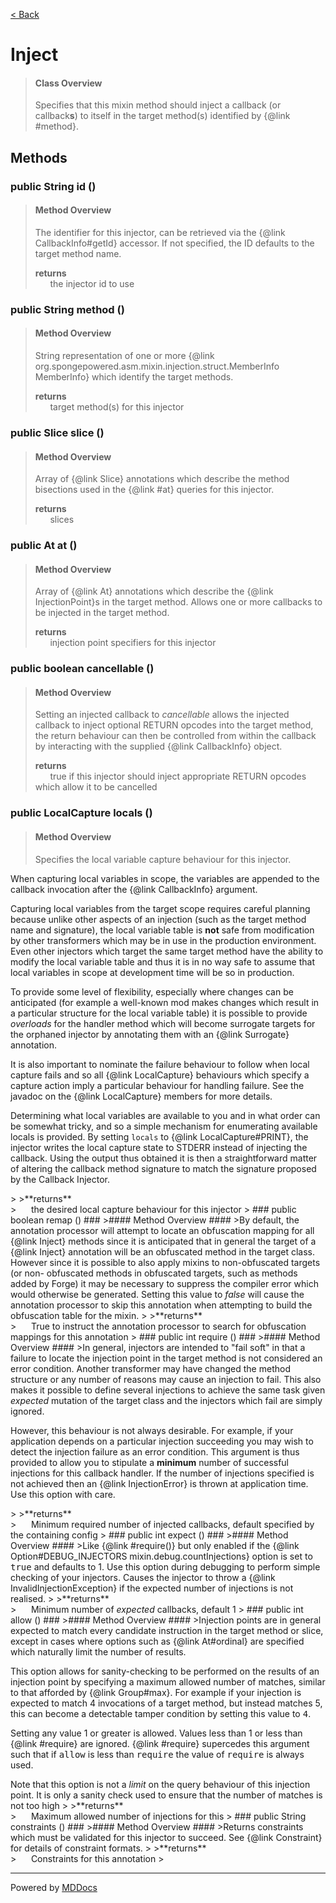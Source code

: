[< Back](../README.md)
# Inject #
>#### Class Overview ####
>Specifies that this mixin method should inject a callback (or
 callback<b>s</b>) to itself in the target method(s) identified by
 {@link #method}.
## Methods ##
### public String id () ###
>#### Method Overview ####
>The identifier for this injector, can be retrieved via the
 {@link CallbackInfo#getId} accessor. If not specified, the ID defaults to
 the target method name.
>
>**returns**<br />
>&nbsp;&nbsp;&nbsp;&nbsp;&nbsp;&nbsp;the injector id to use
>
### public String method () ###
>#### Method Overview ####
>String representation of one or more
 {@link org.spongepowered.asm.mixin.injection.struct.MemberInfo 
 MemberInfo} which identify the target methods.
>
>**returns**<br />
>&nbsp;&nbsp;&nbsp;&nbsp;&nbsp;&nbsp;target method(s) for this injector
>
### public Slice slice () ###
>#### Method Overview ####
>Array of {@link Slice} annotations which describe the method bisections
 used in the {@link #at} queries for this injector.
>
>**returns**<br />
>&nbsp;&nbsp;&nbsp;&nbsp;&nbsp;&nbsp;slices
>
### public At at () ###
>#### Method Overview ####
>Array of {@link At} annotations which describe the
 {@link InjectionPoint}s in the target method. Allows one or more
 callbacks to be injected in the target method.
>
>**returns**<br />
>&nbsp;&nbsp;&nbsp;&nbsp;&nbsp;&nbsp;injection point specifiers for this injector
>
### public boolean cancellable () ###
>#### Method Overview ####
>Setting an injected callback to <em>cancellable</em> allows the injected
 callback to inject optional RETURN opcodes into the target method, the
 return behaviour can then be controlled from within the callback by
 interacting with the supplied {@link CallbackInfo} object.
>
>**returns**<br />
>&nbsp;&nbsp;&nbsp;&nbsp;&nbsp;&nbsp;true if this injector should inject appropriate RETURN opcodes
      which allow it to be cancelled
>
### public LocalCapture locals () ###
>#### Method Overview ####
>Specifies the local variable capture behaviour for this injector.
 
 <p>When capturing local variables in scope, the variables are appended to
 the callback invocation after the {@link CallbackInfo} argument.</p>
 
 <p>Capturing local variables from the target scope requires careful
 planning because unlike other aspects of an injection (such as the target
 method name and signature), the local variable table is <b>not</b> safe
 from modification by other transformers which may be in use in the
 production environment. Even other injectors which target the same target
 method have the ability to modify the local variable table and thus it is
 in no way safe to assume that local variables in scope at development
 time will be so in production.</p>
 
 <p>To provide some level of flexibility, especially where changes can be
 anticipated (for example a well-known mod makes changes which result in a
 particular structure for the local variable table) it is possible to
 provide <em>overloads</em> for the handler method which will become
 surrogate targets for the orphaned injector by annotating them with an
 {@link Surrogate} annotation.</p>
 
 <p>It is also important to nominate the failure behaviour to follow when
 local capture fails and so all {@link LocalCapture} behaviours which
 specify a capture action imply a particular behaviour for handling
 failure. See the javadoc on the {@link LocalCapture} members for more
 details.</p>
 
 <p>Determining what local variables are available to you and in what
 order can be somewhat tricky, and so a simple mechanism for enumerating
 available locals is provided. By setting <code>locals</code> to
 {@link LocalCapture#PRINT}, the injector writes the local capture state
 to STDERR instead of injecting the callback. Using the output thus
 obtained it is then a straightforward matter of altering the callback
 method signature to match the signature proposed by the Callback
 Injector.</p>
>
>**returns**<br />
>&nbsp;&nbsp;&nbsp;&nbsp;&nbsp;&nbsp;the desired local capture behaviour for this injector
>
### public boolean remap () ###
>#### Method Overview ####
>By default, the annotation processor will attempt to locate an
 obfuscation mapping for all {@link Inject} methods since it is
 anticipated that in general the target of a {@link Inject} annotation
 will be an obfuscated method in the target class. However since it is
 possible to also apply mixins to non-obfuscated targets (or non-
 obfuscated methods in obfuscated targets, such as methods added by Forge)
 it may be necessary to suppress the compiler error which would otherwise
 be generated. Setting this value to <em>false</em> will cause the
 annotation processor to skip this annotation when attempting to build the
 obfuscation table for the mixin.
>
>**returns**<br />
>&nbsp;&nbsp;&nbsp;&nbsp;&nbsp;&nbsp;True to instruct the annotation processor to search for
      obfuscation mappings for this annotation
>
### public int require () ###
>#### Method Overview ####
>In general, injectors are intended to "fail soft" in that a failure to
 locate the injection point in the target method is not considered an
 error condition. Another transformer may have changed the method
 structure or any number of reasons may cause an injection to fail. This
 also makes it possible to define several injections to achieve the same
 task given <em>expected</em> mutation of the target class and the
 injectors which fail are simply ignored.
 
 <p>However, this behaviour is not always desirable. For example, if your
 application depends on a particular injection succeeding you may wish to
 detect the injection failure as an error condition. This argument is thus
 provided to allow you to stipulate a <b>minimum</b> number of successful
 injections for this callback handler. If the number of injections
 specified is not achieved then an {@link InjectionError} is thrown at
 application time. Use this option with care.</p>
>
>**returns**<br />
>&nbsp;&nbsp;&nbsp;&nbsp;&nbsp;&nbsp;Minimum required number of injected callbacks, default specified
      by the containing config
>
### public int expect () ###
>#### Method Overview ####
>Like {@link #require()} but only enabled if the
 {@link Option#DEBUG_INJECTORS mixin.debug.countInjections} option is set
 to <tt>true</tt> and defaults to 1. Use this option during debugging to
 perform simple checking of your injectors. Causes the injector to throw
 a {@link InvalidInjectionException} if the expected number of injections
 is not realised.
>
>**returns**<br />
>&nbsp;&nbsp;&nbsp;&nbsp;&nbsp;&nbsp;Minimum number of <em>expected</em> callbacks, default 1
>
### public int allow () ###
>#### Method Overview ####
>Injection points are in general expected to match every candidate
 instruction in the target method or slice, except in cases where options
 such as {@link At#ordinal} are specified which naturally limit the number
 of results.
 
 <p>This option allows for sanity-checking to be performed on the results
 of an injection point by specifying a maximum allowed number of matches,
 similar to that afforded by {@link Group#max}. For example if your
 injection is expected to match 4 invocations of a target method, but
 instead matches 5, this can become a detectable tamper condition by
 setting this value to <tt>4</tt>.
 
 <p>Setting any value 1 or greater is allowed. Values less than 1 or less
 than {@link #require} are ignored. {@link #require} supercedes this
 argument such that if <tt>allow</tt> is less than <tt>require</tt> the
 value of <tt>require</tt> is always used.</p>
 
 <p>Note that this option is not a <i>limit</i> on the query behaviour of
 this injection point. It is only a sanity check used to ensure that the
 number of matches is not too high
>
>**returns**<br />
>&nbsp;&nbsp;&nbsp;&nbsp;&nbsp;&nbsp;Maximum allowed number of injections for this
>
### public String constraints () ###
>#### Method Overview ####
>Returns constraints which must be validated for this injector to
 succeed. See {@link Constraint} for details of constraint formats.
>
>**returns**<br />
>&nbsp;&nbsp;&nbsp;&nbsp;&nbsp;&nbsp;Constraints for this annotation
>

---
Powered by [MDDocs](https://github.com/VRCube/MDDocs)